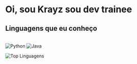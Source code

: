 # Oi, sou Krayz sou dev trainee

## Linguagens que eu conheço
<br>
<img src="https://img.shields.io/badge/Python-3776AB?style=for-the-badge&logo=python&logoColor=white" alt="Python"/>
<img src="https://img.shields.io/badge/Java-007396?style=for-the-badge&logo=java&logoColor=white" alt="Java"/>

![Top Linguagens](https://github-readme-stats.vercel.app/api/top-langs/?username=HeyKrayz&layout=compact&theme=radical&langs_count=5
)
